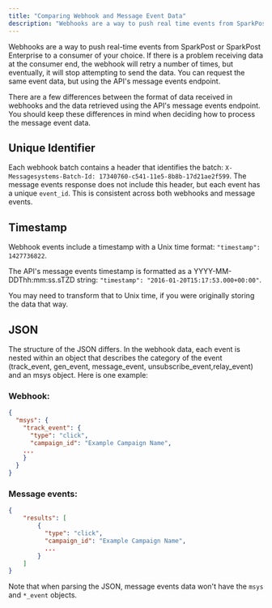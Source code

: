 ```yaml
---
title: "Comparing Webhook and Message Event Data"
description: "Webhooks are a way to push real time events from SparkPost or SparkPost Enterprise to a consumer of your choice If there is a problem receiving data at the consumer end the webhook will retry a number of times but eventually it will stop attempting to send the..."
---
```


Webhooks are a way to push real-time events from SparkPost or SparkPost Enterprise to a consumer of your choice. If there is a problem receiving data at the consumer end, the webhook will retry a number of times, but eventually, it will stop attempting to send the data. You can request the same event data, but using the API's message events endpoint.

There are a few differences between the format of data received in webhooks and the data retrieved using the API's message events endpoint. You should keep these differences in mind when deciding how to process the message event data.

## Unique Identifier

Each webhook batch contains a header that identifies the batch:
`X-Messagesystems-Batch-Id: 17340760-c541-11e5-8b8b-17d21ae2f599`.
The message events response does not include this header, but each event has a unique `event_id`. This is consistent across both webhooks and message events. 

## Timestamp

Webhook events include a timestamp with a Unix time format: `"timestamp": 1427736822`.

The API's message events timestamp is formatted as a YYYY-MM-DDThh:mm:ss.sTZD string:
`"timestamp": "2016-01-20T15:17:53.000+00:00"`.

You may need to transform that to Unix time, if you were originally storing the data that way.

 ## JSON

The structure of the JSON differs. In the webhook data, each event is nested within an object that describes the category of the event (track_event, gen_event, message_event, unsubscribe_event,relay_event) and an msys object. Here is one example:

### Webhook:

```json
{
  "msys": {
    "track_event": {
      "type": "click",
      "campaign_id": "Example Campaign Name",
    ...
    }
  }
}
```

### Message events:

```json
{
    "results": [
        {
          "type": "click",
          "campaign_id": "Example Campaign Name",
          ...
        }
    ]
}
```

Note that when parsing the JSON, message events data won't have the `msys` and `*_event` objects.
